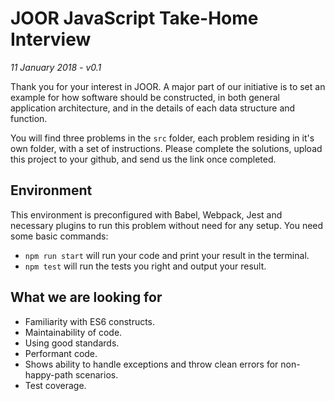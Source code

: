 # JOOR JavaScript Take-Home Interview

*11 January 2018 - v0.1*

Thank you for your interest in JOOR. A major part of our initiative is to set an example for how software should be constructed, in both general application architecture, and in the details of each data structure and function.

You will find three problems in the `src` folder, each problem residing in it's own folder, with a set of instructions. Please complete the solutions, upload this project to your github, and send us the link once completed.

## Environment

This environment is preconfigured with Babel, Webpack, Jest and necessary plugins to run this problem without need for any setup. You need some basic commands:

- `npm run start` will run your code and print your result in the terminal.
- `npm test` will run the tests you right and output your result.

## What we are looking for

- Familiarity with ES6 constructs.
- Maintainability of code.
- Using good standards.
- Performant code.
- Shows ability to handle exceptions and throw clean errors for non-happy-path scenarios.
- Test coverage.
